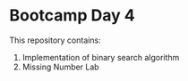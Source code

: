 # Bootcamp Day 4
This repository contains:
1. Implementation of binary search algorithm
2. Missing Number Lab
